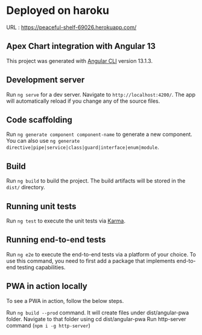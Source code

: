 # Deployed on haroku

URL : https://peaceful-shelf-69026.herokuapp.com/

## Apex Chart integration with Angular 13

This project was generated with [Angular CLI](https://github.com/angular/angular-cli) version 13.1.3.

## Development server

Run `ng serve` for a dev server. Navigate to `http://localhost:4200/`. The app will automatically reload if you change any of the source files.

## Code scaffolding

Run `ng generate component component-name` to generate a new component. You can also use `ng generate directive|pipe|service|class|guard|interface|enum|module`.

## Build

Run `ng build` to build the project. The build artifacts will be stored in the `dist/` directory.

## Running unit tests

Run `ng test` to execute the unit tests via [Karma](https://karma-runner.github.io).

## Running end-to-end tests

Run `ng e2e` to execute the end-to-end tests via a platform of your choice. To use this command, you need to first add a package that implements end-to-end testing capabilities.

## PWA in action locally

To see a PWA in action, follow the below steps.

Run `ng build --prod` command. It will create files under dist/angular-pwa folder.
Navigate to that folder using cd dist/angular-pwa
Run http-server command (`npm i -g http-server`)
